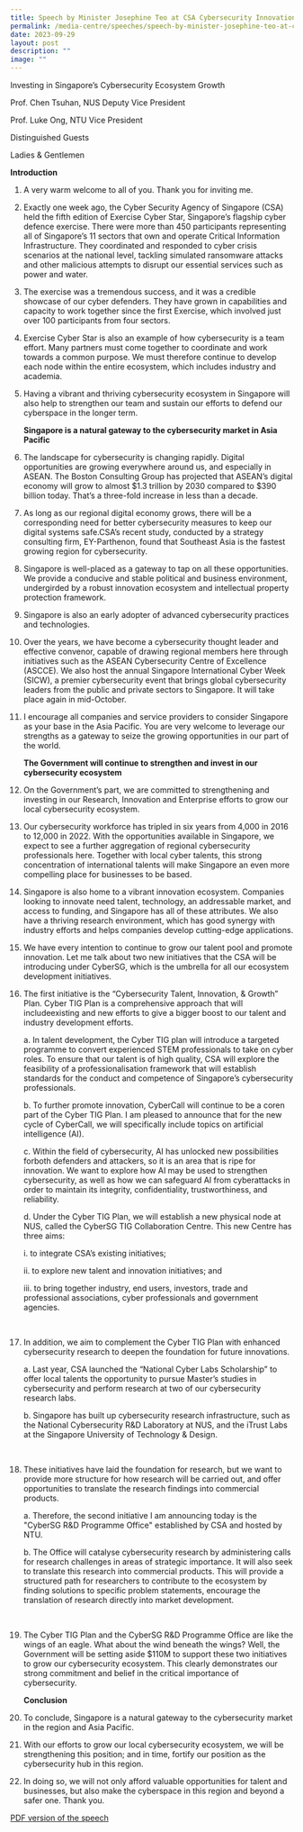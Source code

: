 ```yaml
---
title: Speech by Minister Josephine Teo at CSA Cybersecurity Innovation Day
permalink: /media-centre/speeches/speech-by-minister-josephine-teo-at-csa-cybersecurity-innovation-day/
date: 2023-09-29
layout: post
description: ""
image: ""
---
```

Investing in Singapore’s Cybersecurity Ecosystem Growth

Prof. Chen Tsuhan, NUS Deputy Vice President

Prof. Luke Ong, NTU Vice President

Distinguished Guests

Ladies &amp; Gentlemen

  **Introduction**
		
1.  A very warm welcome to all of you. Thank you for inviting me.

2. Exactly one week ago, the Cyber Security Agency of Singapore (CSA) held the fifth edition of Exercise Cyber Star, Singapore’s flagship cyber defence exercise. There were more than 450 participants representing all of Singapore’s 11 sectors that own and operate Critical Information Infrastructure. They coordinated and responded to cyber crisis scenarios at the national level, tackling simulated ransomware attacks   and other malicious attempts to disrupt our essential services such as power and water.

3. The exercise was a tremendous success, and it was a credible showcase of our cyber defenders. They have grown in capabilities and capacity to work together since the first Exercise, which involved just over 100 participants from four sectors.

4. Exercise Cyber Star is also an example of how cybersecurity is a team effort. Many partners must come together to coordinate and work towards a common purpose. We must therefore continue to develop each node within the entire ecosystem, which includes industry and academia.

5. Having a vibrant and thriving cybersecurity ecosystem in Singapore will also help to strengthen our team and sustain our efforts to defend our cyberspace in the longer term.

    **Singapore is a natural gateway to the cybersecurity market in Asia Pacific**
			 
6. The landscape for cybersecurity is changing rapidly. Digital opportunities are growing everywhere around us, and especially in ASEAN. The Boston Consulting Group has projected that ASEAN’s digital economy will grow to almost $1.3 trillion by 2030 compared to $390 billion today. That’s a three-fold increase in less than a decade.

7. As long as our regional digital economy grows, there will be a corresponding need for better cybersecurity measures to keep our digital systems safe.CSA’s recent study, conducted by a strategy consulting firm, EY-Parthenon, found that Southeast Asia is the fastest growing region for cybersecurity.

8. Singapore is well-placed as a gateway to tap on all these opportunities. We provide a conducive and stable political and business environment, undergirded by a robust innovation ecosystem and intellectual property protection framework.

9. Singapore is also an early adopter of advanced cybersecurity practices and technologies.

10. Over the years, we have become a cybersecurity thought leader and effective convenor, capable of drawing regional members here through initiatives such as the ASEAN Cybersecurity Centre of Excellence (ASCCE). We also host the annual Singapore International Cyber Week (SICW), a premier cybersecurity event that brings global cybersecurity leaders from the public and private sectors to Singapore. It will take place again in mid-October.

11. I encourage all companies and service providers to consider Singapore as your base in the Asia Pacific. You are very welcome to leverage our strengths as a gateway to seize the growing opportunities in our part of the world.

    **The Government will continue to strengthen and invest in our cybersecurity ecosystem**

12. On the Government’s part, we are committed to strengthening and investing in our Research, Innovation and Enterprise efforts to grow our local cybersecurity ecosystem.

13. Our cybersecurity workforce has tripled in six years from 4,000 in 2016 to 12,000 in 2022. With the opportunities available in Singapore, we expect to see a further aggregation of regional cybersecurity professionals here. Together with local cyber talents, this strong concentration of international talents will make Singapore an even more compelling place for businesses to be based.

14. Singapore is also home to a vibrant innovation ecosystem. Companies looking to innovate need talent, technology, an addressable market, and access to funding, and Singapore has all of these attributes. We also have a thriving research environment, which has good synergy with industry efforts and helps companies develop cutting-edge applications.

15. We have every intention to continue to grow our talent pool and promote innovation. Let me talk about two new initiatives that the CSA will be introducing under CyberSG, which is the umbrella for all our ecosystem development initiatives.

16. The first initiative is the “Cybersecurity Talent, Innovation, &amp;
Growth” Plan. Cyber TIG Plan is a comprehensive approach that will includeexisting and new efforts to give a bigger boost to our talent and industry development efforts.

    a. In talent development, the Cyber TIG plan will introduce a  targeted programme to convert experienced STEM professionals to take on cyber roles. To ensure that our talent is of high quality, CSA will explore the feasibility of a professionalisation framework that will establish standards for the conduct and competence of Singapore’s cybersecurity professionals.

    b. To further promote innovation, CyberCall will continue to be a coren part of the Cyber TIG Plan. I am pleased to announce that for the new cycle of CyberCall, we will specifically include topics on artificial intelligence (AI).

    c. Within the field of cybersecurity, AI has unlocked new possibilities forboth defenders and attackers, so it is an area that is ripe for innovation. We want to explore how AI may be used to strengthen cybersecurity, as well as how we can safeguard AI from cyberattacks in order to maintain its integrity, confidentiality, trustworthiness, and reliability.

    d. Under the Cyber TIG Plan, we will establish a new physical node at NUS, called the CyberSG TIG Collaboration Centre. This new Centre has three aims:
		
    i. to integrate CSA’s existing initiatives;
		
    ii. to explore new talent and innovation initiatives; and
		
    iii. to bring together industry, end users, investors, trade and professional associations, cyber professionals and government agencies.
<br>

17. In addition, we aim to complement the Cyber TIG Plan with enhanced cybersecurity research to deepen the foundation for future innovations.

    a. Last year, CSA launched the “National Cyber Labs Scholarship” to offer local talents the opportunity to pursue Master’s studies in cybersecurity and perform research at two of our cybersecurity research labs.

    b. Singapore has built up cybersecurity research infrastructure, such as the National Cybersecurity R&amp;D Laboratory at NUS, and the iTrust Labs at the Singapore University of Technology &amp; Design.
<br>

18. These initiatives have laid the foundation for research, but we want to provide more structure for how research will be carried out, and offer opportunities to translate the research findings into commercial products.

    a. Therefore, the second initiative I am announcing today is the "CyberSG R&amp;D Programme Office" established by CSA and hosted by NTU.

    b. The Office will catalyse cybersecurity research by administering calls for research challenges in areas of strategic importance. It will also seek to translate this research into commercial products. This will provide a structured path for researchers to contribute to the ecosystem by finding solutions to specific problem statements, encourage the translation of research directly into market development.

<br>

19. The Cyber TIG Plan and the CyberSG R&amp;D Programme Office are like the wings of an eagle. What about the wind beneath the wings? Well, the Government will be setting aside $110M to support these two initiatives to grow our cybersecurity ecosystem. This clearly demonstrates our strong commitment and belief in the critical importance of cybersecurity.

      **Conclusion** 

20. To conclude, Singapore is a natural gateway to the cybersecurity market in the region and Asia Pacific.

21. With our efforts to grow our local cybersecurity ecosystem, we will be strengthening this position; and in time, fortify our position as the cybersecurity hub in this region.

22. In doing so, we will not only afford valuable opportunities for talent and businesses, but also make the cyberspace in this region and beyond a safer one. Thank you.

[PDF version of the speech](/files/Speeches%202023/speech%20by%20minister%20at%20cybersecurity%20innovation%20day%20(002).pdf)